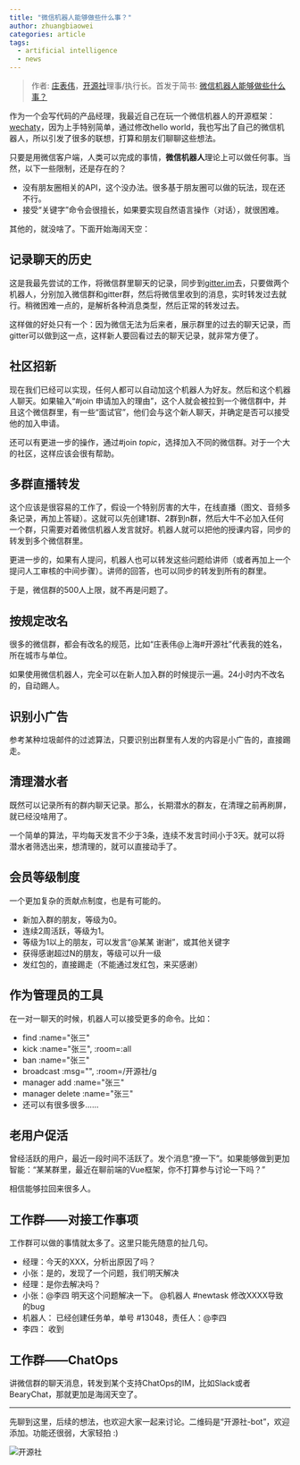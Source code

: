 ```yaml
---
title: "微信机器人能够做些什么事？"
author: zhuangbiaowei
categories: article
tags:
  - artificial intelligence
  - news
---
```


> 作者: [庄表伟](https://github.com/zhuangbiaowei/)，[开源社](http://www.kaiyuanshe.cn/)理事/执行长。首发于简书: [微信机器人能够做些什么事？](https://www.jianshu.com/p/9698395511e0)

作为一个会写代码的产品经理，我最近自己在玩一个微信机器人的开源框架：[wechaty](https://github.com/wechaty/wechaty)，因为上手特别简单，通过修改hello world，我也写出了自己的微信机器人，所以引发了很多的联想，打算和朋友们聊聊这些想法。

只要是用微信客户端，人类可以完成的事情，**微信机器人**理论上可以做任何事。当然，以下一些限制，还是存在的？

* 没有朋友圈相关的API，这个没办法。很多基于朋友圈可以做的玩法，现在还不行。
* 接受“关键字”命令会很擅长，如果要实现自然语言操作（对话），就很困难。

其他的，就没啥了。下面开始海阔天空：

## 记录聊天的历史

这是我最先尝试的工作，将微信群里聊天的记录，同步到[gitter.im](https://gitter.im)去，只要做两个机器人，分别加入微信群和gitter群，然后将微信里收到的消息，实时转发过去就行。稍微困难一点的，是解析各种消息类型，然后正常的转发过去。

这样做的好处只有一个：因为微信无法为后来者，展示群里的过去的聊天记录，而gitter可以做到这一点，这样新人要回看过去的聊天记录，就非常方便了。

## 社区招新

现在我们已经可以实现，任何人都可以自动加这个机器人为好友。然后和这个机器人聊天。如果输入“#join 申请加入的理由”，这个人就会被拉到一个微信群中，并且这个微信群里，有一些“面试官”，他们会与这个新人聊天，并确定是否可以接受他的加入申请。

还可以有更进一步的操作，通过#join _topic_，选择加入不同的微信群。对于一个大的社区，这样应该会很有帮助。

## 多群直播转发

这个应该是很容易的工作了，假设一个特别厉害的大牛，在线直播（图文、音频多条记录，再加上答疑）。这就可以先创建1群、2群到n群，然后大牛不必加入任何一个群，只需要对着微信机器人发言就好。机器人就可以把他的授课内容，同步的转发到多个微信群里。

更进一步的，如果有人提问，机器人也可以转发这些问题给讲师（或者再加上一个提问人工审核的中间步骤）。讲师的回答，也可以同步的转发到所有的群里。

于是，微信群的500人上限，就不再是问题了。

## 按规定改名

很多的微信群，都会有改名的规范，比如“庄表伟@上海#开源社”代表我的姓名，所在城市与单位。

如果使用微信机器人，完全可以在新人加入群的时候提示一遍。24小时内不改名的，自动踢人。

## 识别小广告

参考某种垃圾邮件的过滤算法，只要识别出群里有人发的内容是小广告的，直接踢走。

## 清理潜水者

既然可以记录所有的群内聊天记录。那么，长期潜水的群友，在清理之前再刷屏，就已经没啥用了。

一个简单的算法，平均每天发言不少于3条，连续不发言时间小于3天。就可以将潜水者筛选出来，想清理的，就可以直接动手了。

## 会员等级制度

一个更加复杂的贡献点制度，也是有可能的。

* 新加入群的朋友，等级为0。
* 连续2周活跃，等级为1。
* 等级为1以上的朋友，可以发言“@某某 谢谢”，或其他关键字
* 获得感谢超过N的朋友，等级可以升一级
* 发红包的，直接踢走（不能通过发红包，来买感谢）

## 作为管理员的工具

在一对一聊天的时候，机器人可以接受更多的命令。比如：

* find :name="张三"
* kick :name="张三", :room=:all
* ban :name="张三"
* broadcast :msg="", :room=/开源社/g
* manager add :name="张三"
* manager delete :name="张三"
* 还可以有很多很多......

## 老用户促活

曾经活跃的用户，最近一段时间不活跃了。发个消息“撩一下”。如果能够做到更加智能：“某某群里，最近在聊前端的Vue框架，你不打算参与讨论一下吗？”

相信能够拉回来很多人。

## 工作群——对接工作事项

工作群可以做的事情就太多了。这里只能先随意的扯几句。

* 经理：今天的XXX，分析出原因了吗？
* 小张：是的，发现了一个问题，我们明天解决
* 经理：是你去解决吗？
* 小张：@李四 明天这个问题解决一下。 @机器人 #newtask 修改XXXX导致的bug
* 机器人： 已经创建任务单，单号 #13048，责任人：@李四
* 李四： 收到

## 工作群——ChatOps

讲微信群的聊天消息，转发到某个支持ChatOps的IM，比如Slack或者BearyChat，那就更加是海阔天空了。

---

先聊到这里，后续的想法，也欢迎大家一起来讨论。二维码是“开源社-bot”，欢迎添加。功能还很弱，大家轻拍 :)

![开源社](/assets/2018/kaiyuanshe.png)
